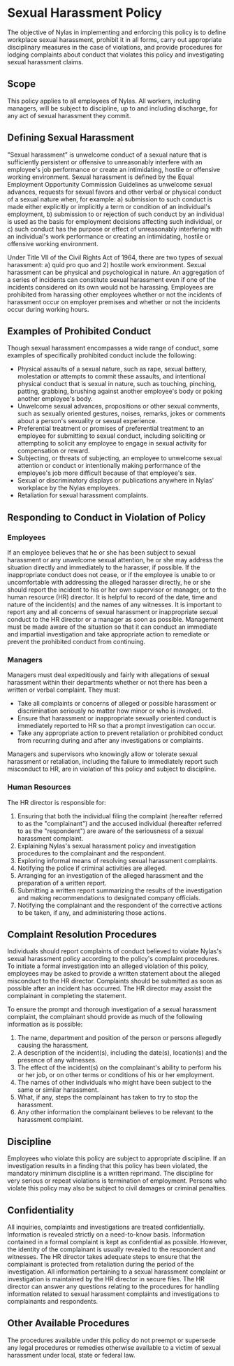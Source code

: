 # Sexual Harassment Policy 

The objective of Nylas in implementing and enforcing this policy is to define workplace sexual harassment, prohibit it in all forms, carry out appropriate disciplinary measures in the case of violations, and provide procedures for lodging complaints about conduct that violates this policy and investigating sexual harassment claims.

## Scope

This policy applies to all employees of Nylas. All workers, including managers, will be subject to discipline, up to and including discharge, for any act of sexual harassment they commit.

## Defining Sexual Harassment

"Sexual harassment" is unwelcome conduct of a sexual nature that is sufficiently persistent or offensive to unreasonably interfere with an employee's job performance or create an intimidating, hostile or offensive working environment. Sexual harassment is defined by the Equal Employment Opportunity Commission Guidelines as unwelcome sexual advances, requests for sexual favors and other verbal or physical conduct of a sexual nature when, for example: a) submission to such conduct is made either explicitly or implicitly a term or condition of an individual's employment, b) submission to or rejection of such conduct by an individual is used as the basis for employment decisions affecting such individual, or c) such conduct has the purpose or effect of unreasonably interfering with an individual's work performance or creating an intimidating, hostile or offensive working environment.

Under Title VII of the Civil Rights Act of 1964, there are two types of sexual harassment: a) quid pro quo and 2) hostile work environment. Sexual harassment can be physical and psychological in nature. An aggregation of a series of incidents can constitute sexual harassment even if one of the incidents considered on its own would not be harassing. Employees are prohibited from harassing other employees whether or not the incidents of harassment occur on employer premises and whether or not the incidents occur during working hours.

## Examples of Prohibited Conduct

Though sexual harassment encompasses a wide range of conduct, some examples of specifically prohibited conduct include the following:

- Physical assaults of a sexual nature, such as rape, sexual battery, molestation or attempts to commit these assaults, and intentional physical conduct that is sexual in nature, such as touching, pinching, patting, grabbing, brushing against another employee's body or poking another employee's body.
- Unwelcome sexual advances, propositions or other sexual comments, such as sexually oriented gestures, noises, remarks, jokes or comments about a person's sexuality or sexual experience.
- Preferential treatment or promises of preferential treatment to an employee for submitting to sexual conduct, including soliciting or attempting to solicit any employee to engage in sexual activity for compensation or reward.
- Subjecting, or threats of subjecting, an employee to unwelcome sexual attention or conduct or intentionally making performance of the employee's job more difficult because of that employee's sex.
- Sexual or discriminatory displays or publications anywhere in Nylas’ workplace by the Nylas employees.
- Retaliation for sexual harassment complaints.
 
## Responding to Conduct in Violation of Policy 

### Employees

If an employee believes that he or she has been subject to sexual harassment or any unwelcome sexual attention, he or she may address the situation directly and immediately to the harasser, if possible. If the inappropriate conduct does not cease, or if the employee is unable to or uncomfortable with addressing the alleged harasser directly, he or she should report the incident to his or her own supervisor or manager, or to the human resource (HR) director. It is helpful to record of the date, time and nature of the incident(s) and the names of any witnesses. It is important to report any and all concerns of sexual harassment or inappropriate sexual conduct to the HR director or a manager as soon as possible. Management must be made aware of the situation so that it can conduct an immediate and impartial investigation and take appropriate action to remediate or prevent the prohibited conduct from continuing.

### Managers 

Managers must deal expeditiously and fairly with allegations of sexual harassment within their departments whether or not there has been a written or verbal complaint. They must:

- Take all complaints or concerns of alleged or possible harassment or discrimination seriously no matter how minor or who is involved.
- Ensure that harassment or inappropriate sexually oriented conduct is immediately reported to HR so that a prompt investigation can occur.
- Take any appropriate action to prevent retaliation or prohibited conduct from recurring during and after any investigations or complaints.

Managers and supervisors who knowingly allow or tolerate sexual harassment or retaliation, including the failure to immediately report such misconduct to HR, are in violation of this policy and subject to discipline.
 
### Human Resources

The HR director is responsible for:

1. Ensuring that both the individual filing the complaint (hereafter referred to as the "complainant") and the accused individual (hereafter referred to as the "respondent") are aware of the seriousness of a sexual harassment complaint.
2. Explaining Nylas's sexual harassment policy and investigation procedures to the complainant and the respondent.
3. Exploring informal means of resolving sexual harassment complaints.
4. Notifying the police if criminal activities are alleged.
5. Arranging for an investigation of the alleged harassment and the preparation of a written report.
6. Submitting a written report summarizing the results of the investigation and making recommendations to designated company officials.
7. Notifying the complainant and the respondent of the corrective actions to be taken, if any, and administering those actions.

## Complaint Resolution Procedures

Individuals should report complaints of conduct believed to violate Nylas's sexual harassment policy according to the policy's complaint procedures. To initiate a formal investigation into an alleged violation of this policy, employees may be asked to provide a written statement about the alleged misconduct to the HR director. Complaints should be submitted as soon as possible after an incident has occurred. The HR director may assist the complainant in completing the statement. 

To ensure the prompt and thorough investigation of a sexual harassment complaint, the complainant should provide as much of the following information as is possible: 

1. The name, department and position of the person or persons allegedly causing the harassment.
2. A description of the incident(s), including the date(s), location(s) and the presence of any witnesses.
3. The effect of the incident(s) on the complainant's ability to perform his or her job, or on other terms or conditions of his or her employment.
4. The names of other individuals who might have been subject to the same or similar harassment.
5. What, if any, steps the complainant has taken to try to stop the harassment.
6. Any other information the complainant believes to be relevant to the harassment complaint.

## Discipline

Employees who violate this policy are subject to appropriate discipline. If an investigation results in a finding that this policy has been violated, the mandatory minimum discipline is a written reprimand. The discipline for very serious or repeat violations is termination of employment. Persons who violate this policy may also be subject to civil damages or criminal penalties.

## Confidentiality

All inquiries, complaints and investigations are treated confidentially. Information is revealed strictly on a need-to-know basis. Information contained in a formal complaint is kept as confidential as possible. However, the identity of the complainant is usually revealed to the respondent and witnesses. The HR director takes adequate steps to ensure that the complainant is protected from retaliation during the period of the investigation. All information pertaining to a sexual harassment complaint or investigation is maintained by the HR director in secure files. The HR director can answer any questions relating to the procedures for handling information related to sexual harassment complaints and investigations to complainants and respondents.

## Other Available Procedures

The procedures available under this policy do not preempt or supersede any legal procedures or remedies otherwise available to a victim of sexual harassment under local, state or federal law.
